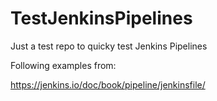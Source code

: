 # TestJenkinsPipelines
Just a test repo to quicky test Jenkins Pipelines


Following examples from:

https://jenkins.io/doc/book/pipeline/jenkinsfile/


